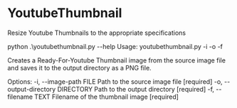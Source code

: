 # YoutubeThumbnail

Resize Youtube Thumbnails to the appropriate specifications

python .\youtubethumbnail.py --help
Usage: youtubethumbnail.py -i <image-path> -o <output-directory> -f <filename>

  Creates a Ready-For-Youtube Thumbnail image from the source image file and
  saves it to the output directory as a PNG file.

Options:
  -i, --image-path FILE           Path to the source image file  [required]
  -o, --output-directory DIRECTORY
                                  Path to the output directory  [required]
  -f, --filename TEXT             Filename of the thumbnail image  [required]